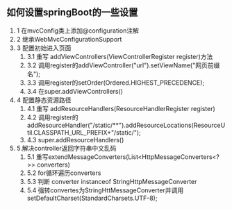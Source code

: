 如何设置springBoot的一些设置
-------------------
1. 1 在mvcConfig类上添加@configuration注解
2. 2 继承WebMvcConfigurationSupport
2. 3 配置初始进入页面
    1. 3.1 重写 addViewControllers(ViewControllerRegister register)方法
    2. 3.2 调用register的addViewController("url").setViewName("网页前缀名");
    3. 3.3 调用register的setOrder(Ordered.HIGHEST_PRECEDENCE);
    4. 3.4 在super.addViewControllers()
3. 4 配置静态资源路径
    1. 4.1 重写 addResourceHandlers(ResourceHandlerRegister register)
    2. 4.2 调用register的addResourceHandler("/static/**").addResourceLocations(ResourceUtil.CLASSPATH_URL_PREFIX+"/static/");
    3. 4.3 super.addResourceHandlers()
4. 5.解决controller返回字符串中文乱码
    1. 5.1 重写extendMessageConverters(List<HttpMessageConverters<?>> converters)
    2. 5.2 for循环遍历converters
    3. 5.3 判断 converter instanceof StringHttpMessageConverter
    4. 5.4 强转convertes为StringHttMessageConverter并调用setDefaultCharset(StandardCharsets.UTF-8);